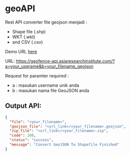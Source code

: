 # geoAPI

Rest API converter file geojson menjadi :
- Shape file (.shp)
- WKT (.wkt)
- and CSV (.csv)

Demo URL [here](https://geofence-api.asiaresearchinstitute.com/?a=2_DemoAccount&b=3_polygon)

URL: https://geofence-api.asiaresearchinstitute.com/?a=your_userame&b=your_filename_geojson

Request for paramter required :
- a : masukan username unik anda
- b : masukan nama file GeoJSON anda

## Output API:

```json
{
  "file": "<your_filename>",
  "geojson_file": "<url_link>/<your_filename>.geojson",
  "zip_file": "<url_link>/<your_filename>.zip",
  "code": 200,
  "status": "success",
  "message": "Convert GeoJSON To Shapefile Finished"
}
```


